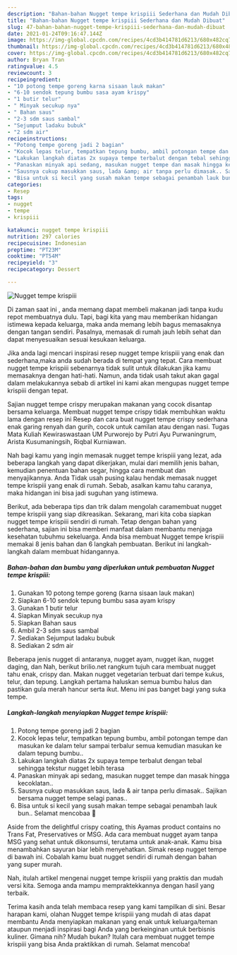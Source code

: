 ```yaml
---
description: "Bahan-bahan Nugget tempe krispiii Sederhana dan Mudah Dibuat"
title: "Bahan-bahan Nugget tempe krispiii Sederhana dan Mudah Dibuat"
slug: 47-bahan-bahan-nugget-tempe-krispiii-sederhana-dan-mudah-dibuat
date: 2021-01-24T09:16:47.144Z
image: https://img-global.cpcdn.com/recipes/4cd3b414781d6213/680x482cq70/nugget-tempe-krispiii-foto-resep-utama.jpg
thumbnail: https://img-global.cpcdn.com/recipes/4cd3b414781d6213/680x482cq70/nugget-tempe-krispiii-foto-resep-utama.jpg
cover: https://img-global.cpcdn.com/recipes/4cd3b414781d6213/680x482cq70/nugget-tempe-krispiii-foto-resep-utama.jpg
author: Bryan Tran
ratingvalue: 4.5
reviewcount: 3
recipeingredient:
- "10 potong tempe goreng karna sisaan lauk makan"
- "6-10 sendok tepung bumbu sasa ayam krispy"
- "1 butir telur"
- " Minyak secukup nya"
- " Bahan saus"
- "2-3 sdm saus sambal"
- "Sejumput ladaku bubuk"
- "2 sdm air"
recipeinstructions:
- "Potong tempe goreng jadi 2 bagian"
- "Kocok lepas telur, tempatkan tepung bumbu, ambil potongan tempe dan masukan ke dalam telur sampai terbalur semua kemudian masukan ke dalam tepung bumbu.."
- "Lakukan langkah diatas 2x supaya tempe terbalut dengan tebal sehingga tekstur nugget lebih terasa"
- "Panaskan minyak api sedang, masukan nugget tempe dan masak hingga kecoklatan.."
- "Sausnya cukup masukkan saus, lada &amp; air tanpa perlu dimasak.. Sajikan bersama nugget tempe selagi panas.."
- "Bisa untuk si kecil yang susah makan tempe sebagai penambah lauk bun.. Selamat mencobaa 🤗"
categories:
- Resep
tags:
- nugget
- tempe
- krispiii

katakunci: nugget tempe krispiii 
nutrition: 297 calories
recipecuisine: Indonesian
preptime: "PT23M"
cooktime: "PT54M"
recipeyield: "3"
recipecategory: Dessert

---
```



![Nugget tempe krispiii](https://img-global.cpcdn.com/recipes/4cd3b414781d6213/680x482cq70/nugget-tempe-krispiii-foto-resep-utama.jpg)

Di zaman  saat ini , anda memang dapat membeli makanan jadi tanpa kudu repot membuatnya dulu. Tapi, bagi kita yang mau memberikan hidangan istimewa kepada keluarga, maka anda memang lebih bagus memasaknya dengan tangan sendiri. Pasalnya, memasak di rumah jauh lebih sehat dan dapat menyesuaikan sesuai kesukaan keluarga.

Jika anda lagi mencari inspirasi resep nugget tempe krispiii yang enak dan sederhana,maka anda sudah berada di tempat yang tepat. Cara membuat nugget tempe krispiii  sebenarnya tidak sulit untuk dilakukan jika kamu memasaknya dengan hati-hati. Namun, anda tidak usah takut akan gagal dalam melakukannya 
sebab di artikel ini kami akan mengupas nugget tempe krispiii dengan tepat.  

Sajian nugget tempe crispy merupakan makanan yang cocok disantap bersama keluarga. Membuat nugget tempe crispy tidak membuhkan waktu lama dengan resep ini Resep dan cara buat nugget tempe crispy sederhana enak garing renyah dan gurih, cocok untuk camilan atau dengan nasi. Tugas Mata Kuliah Kewiraswastaan UM Purworejo by Putri Ayu Purwaningrum, Arista Kusumaningsih, Riqbal Kurniawan.

Nah bagi kamu yang ingin memasak nugget tempe krispiii yang lezat, ada beberapa langkah yang dapat dikerjakan, mulai dari memilih jenis bahan, kemudian penentuan bahan segar, hingga cara membuat dan menyajikannya. Anda Tidak usah pusing kalau hendak memasak nugget tempe krispiii yang enak di rumah. Sebab, asalkan kamu  tahu caranya, maka hidangan ini bisa jadi suguhan yang istimewa.

Berikut, ada beberapa tips dan trik dalam mengolah caramembuat nugget tempe krispiii yang siap dikreasikan. Sekarang, mari kita coba siapkan nugget tempe krispiii sendiri di rumah. Tetap dengan bahan yang sederhana, sajian ini bisa memberi manfaat dalam membantu menjaga kesehatan tubuhmu sekeluarga. Anda bisa membuat Nugget tempe krispiii memakai 8 jenis bahan dan 6 langkah pembuatan. Berikut ini langkah-langkah dalam membuat hidangannya.

<!--inarticleads1-->

##### Bahan-bahan dan bumbu yang diperlukan untuk pembuatan Nugget tempe krispiii:

1. Gunakan 10 potong tempe goreng (karna sisaan lauk makan)
1. Siapkan 6-10 sendok tepung bumbu sasa ayam krispy
1. Gunakan 1 butir telur
1. Siapkan  Minyak secukup nya
1. Siapkan  Bahan saus
1. Ambil 2-3 sdm saus sambal
1. Sediakan Sejumput ladaku bubuk
1. Sediakan 2 sdm air


Beberapa jenis nugget di antaranya, nugget ayam, nugget ikan, nugget daging, dan Nah, berikut brilio.net rangkum tujuh cara membuat nugget tahu enak, crispy dan. Makan nugget vegetarian terbuat dari tempe kukus, telur, dan tepung. Langkah pertama haluskan semua bumbu halus dan pastikan gula merah hancur serta ikut. Menu ini pas banget bagi yang suka tempe. 

<!--inarticleads2-->

##### Langkah-langkah menyiapkan Nugget tempe krispiii:

1. Potong tempe goreng jadi 2 bagian
1. Kocok lepas telur, tempatkan tepung bumbu, ambil potongan tempe dan masukan ke dalam telur sampai terbalur semua kemudian masukan ke dalam tepung bumbu..
1. Lakukan langkah diatas 2x supaya tempe terbalut dengan tebal sehingga tekstur nugget lebih terasa
1. Panaskan minyak api sedang, masukan nugget tempe dan masak hingga kecoklatan..
1. Sausnya cukup masukkan saus, lada &amp; air tanpa perlu dimasak.. Sajikan bersama nugget tempe selagi panas..
1. Bisa untuk si kecil yang susah makan tempe sebagai penambah lauk bun.. Selamat mencobaa 🤗


Aside from the delightful crispy coating, this Ayamas product contains no Trans Fat, Preservatives or MSG. Ada cara membuat nugget ayam tanpa MSG yang sehat untuk dikonsumsi, terutama untuk anak-anak. Kamu bisa menambahkan sayuran biar lebih menyehatkan. Simak resep nugget tempe di bawah ini. Cobalah kamu buat nugget sendiri di rumah dengan bahan yang super murah. 

Nah, itulah artikel mengenai  nugget tempe krispiii  yang praktis dan mudah versi kita. Semoga anda mampu mempraktekkannya dengan hasil yang terbaik. 

Terima kasih anda telah membaca resep yang kami tampilkan di sini. Besar harapan kami, olahan  Nugget tempe krispiii yang mudah di atas dapat membantu Anda menyiapkan makanan yang enak untuk keluarga/teman ataupun menjadi inspirasi bagi Anda yang berkeinginan untuk berbisnis kuliner. Gimana nih? Mudah bukan? Itulah cara membuat nugget tempe krispiii yang bisa Anda praktikkan di rumah. Selamat mencoba!

